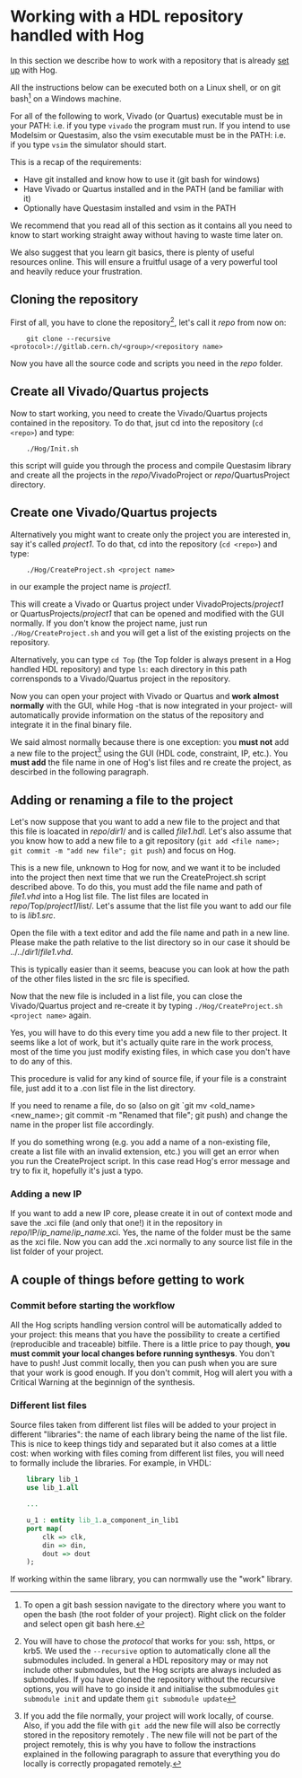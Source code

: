 # Working with a HDL repository handled with Hog

In this section we describe how to work with a repository that is already [set up](./03-setupNewHogProject.md) with Hog.

All the instructions below can be executed both on a Linux shell, or on git bash[^1] on a Windows machine.

[^1]: To open a git bash session navigate to the directory where you want to open the bash (the root folder of your project). Right click on the folder and select open git bash here.

For all of the following to work, Vivado (or Quartus) executable must be in your PATH: i.e. if you type `vivado` the program must run. If you intend to use Modelsim or Questasim, also the vsim executable must be in the PATH: i.e. if you type `vsim` the simulator should start.

This is a recap of the requirements:

- Have git installed and know how to use it (git bash for windows)
- Have Vivado or Quartus installed and in the PATH (and be familiar with it)
- Optionally have Questasim installed and vsim in the PATH

We recommend that you read all of this section as it contains all you need to know to start working straight away without having to waste time later on.

We also suggest that you learn git basics, there is plenty of useful resources online. This will ensure a fruitful usage of a very powerful tool and heavily reduce your frustration.

## Cloning the repository
First of all, you have to clone the repository[^2], let's call it *repo* from now on:

```console
	git clone --recursive <protocol>://gitlab.cern.ch/<group>/<repository name>
```

Now you have all the source code and scripts you need in the *repo* folder.

[^2]: You will have to chose the *protocol* that works for you: ssh, https, or krb5. We used the `--recursive` option to automatically clone all the submodules included. In general a HDL repository may or may not include other submodules, but the Hog scripts are always included as submodules. If you have cloned the repository without the recursive options, you will have to go inside it and initialise the submodules `git submodule init` and update them `git submodule update` 


## Create all Vivado/Quartus projects
Now to start working, you need to create the Vivado/Quartus projects contained in the repository. To do that, jsut cd into the repository (`cd <repo>`) and type:

```console
	./Hog/Init.sh
```

this script will guide you through the process and compile Questasim library and create all the projects in the *repo*/VivadoProject or *repo*/QuartusProject directory.

## Create one Vivado/Quartus projects
Alternatively you might want to create only the project you are interested in, say it's called *project1*.
To do that, cd into the repository (`cd <repo>`) and type:

```console
	./Hog/CreateProject.sh <project name>
```

in our example the project name is *project1*.

This will create a Vivado or Quartus project under VivadoProjects/*project1* or QuartusProjects/*project1* that can be opened and modified with the GUI normally.
If you don't know the project name, just run `./Hog/CreateProject.sh` and you will get a list of the existing projects on the repository.

Alternatively, you can type `cd Top` (the Top folder is always present in a Hog handled HDL repository) and type `ls`: each directory in this path corrensponds to a Vivado/Quartus project in the repository.

Now you can open your project with Vivado or Quartus and **work almost normally** with the GUI, while Hog -that is now integrated in your project- will automatically provide information on the status of the repository and integrate it in the final binary file.

[^5]: The CreateProject script, integrates Hog's Tcl scripts in the Vivado/Quartus project without you noticing it. From now on, Hog scripts will run automatically, every time you start the sysnthesis or any other step in the workflow. The most important script is the pre-synthesis one that interacts with your local git repository and integrates its version and git commit SHA into your HDL project by means of HDL generic parameters.

We said almost normally because there is one exception: you **must not** add a new file to the project[^3] using the GUI (HDL code, constraint, IP, etc.). You **must add** the file name in one of Hog's list files and re create the project, as descirbed in the following paragraph.

[^3]: If you add the file normally, your project will work locally, of course. Also, if you add the file with `git add` the new file will also be correctly stored in the repository remotely . The new file will not be part of the project remotely, this is why you have to follow the instractions explained in the following paragraph to assure that everything you do locally is correctly propagated remotely.

## Adding or renaming a file to the project
Let's now suppose that you want to add a new file to the project and that this file is loacated in *repo*/*dir1*/ and is called *file1.hdl*. Let's also assume that you know how to add a new file to a git repository (`git add <file name>; git commit -m "add new file"; git push`) and focus on Hog.

This is a new file, unknown to Hog for now, and we want it to be included into the project then next time that we run the CreateProject.sh script described above. To do this, you must add the file name and path of *file1.vhd* into a Hog list file. The list files are located in *repo*/Top/*project1*/list/. Let's assume that the list file you want to add our file to is *lib1.src*.

Open the file with a text editor and add the file name and path in a new line. Please make the path relative to the list directory so in our case it should be ../../*dir1*/*file1.vhd*.

This is typically easier than it seems, beacuse you can look at how the path of the other files listed in the src file is specified.

Now that the new file is included in a list file, you can close the Vivado/Quartus project and re-create it by typing `./Hog/CreateProject.sh <project name>` again.

Yes, you will have to do this every time you add a new file to ther project. It seems like a lot of work, but it's actually quite rare in the work process, most of the time you just modify existing files, in which case you don't have to do any of this.

This procedure is valid for any kind of source file, if your file is a constraint file, just add it to a .con list file in the list directory.

If you need to rename a file, do so (also on git `git mv <old_name> <new_name>; git commit -m "Renamed that file"; git push) and change the name in the proper list file accordingly.

If you do something wrong (e.g. you add a name of a non-existing file, create a list file with an invalid extension, etc.) you will get an error when you run the CreateProject script. In this case read Hog's error message and try to fix it, hopefully it's just a typo.

### Adding a new IP 
If you want to add a new IP core, please create it in out of context mode and save the .xci file (and only that one!) it in the repository in *repo*/IP/*ip_name*/*ip_name*.xci. Yes, the name of the folder must be the same as the xci file.
Now you can add the .xci normally to any source list file in the list folder of your project.


## A couple of things before getting to work

### Commit before starting the workflow
All the Hog scripts handling version control will be automatically added to your project: this means that you have the possibility to create a certified (reproducible and traceable) bitfile. There is a little price to pay though, **you must commit your local changes before running synthesys**. You don't have to push! Just commit locally, then you can push when you are sure that your work is good enough.
If you don't commit, Hog will alert you with a Critical Warning at the beginnign of the synthesis.


### Different list files
Source files taken from different list files will be added to your project in different "libraries": the name of each library being the name of the list file. This is nice to keep things tidy and separated but it also comes at a little cost: when working with files coming from different list files, you will need to formally include the libraries. For example, in VHDL:

```vhdl
	library lib_1
	use lib_1.all

	...

	u_1 : entity lib_1.a_component_in_lib1 
	port map(
		clk => clk,
		din => din,
		dout => dout
	);
```

If working within the same library, you can normwally use the "work" library.
